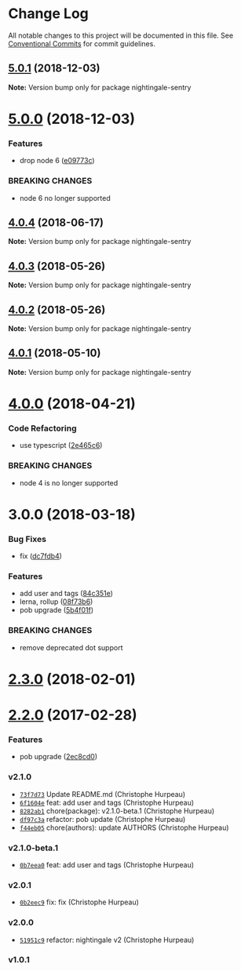 # Change Log

All notable changes to this project will be documented in this file.
See [Conventional Commits](https://conventionalcommits.org) for commit guidelines.

## [5.0.1](https://github.com/christophehurpeau/nightingale/compare/nightingale-sentry@5.0.0...nightingale-sentry@5.0.1) (2018-12-03)

**Note:** Version bump only for package nightingale-sentry





# [5.0.0](https://github.com/christophehurpeau/nightingale/compare/nightingale-sentry@4.0.4...nightingale-sentry@5.0.0) (2018-12-03)


### Features

* drop node 6 ([e09773c](https://github.com/christophehurpeau/nightingale/commit/e09773c))


### BREAKING CHANGES

* node 6 no longer supported





<a name="4.0.4"></a>
## [4.0.4](https://github.com/christophehurpeau/nightingale/compare/nightingale-sentry@4.0.3...nightingale-sentry@4.0.4) (2018-06-17)

**Note:** Version bump only for package nightingale-sentry





<a name="4.0.3"></a>
## [4.0.3](https://github.com/christophehurpeau/nightingale/compare/nightingale-sentry@4.0.2...nightingale-sentry@4.0.3) (2018-05-26)

**Note:** Version bump only for package nightingale-sentry





<a name="4.0.2"></a>
## [4.0.2](https://github.com/christophehurpeau/nightingale/compare/nightingale-sentry@4.0.1...nightingale-sentry@4.0.2) (2018-05-26)

**Note:** Version bump only for package nightingale-sentry





<a name="4.0.1"></a>
## [4.0.1](https://github.com/christophehurpeau/nightingale/compare/nightingale-sentry@4.0.0...nightingale-sentry@4.0.1) (2018-05-10)

**Note:** Version bump only for package nightingale-sentry





<a name="4.0.0"></a>
# [4.0.0](https://github.com/christophehurpeau/nightingale/compare/nightingale-sentry@3.0.0...nightingale-sentry@4.0.0) (2018-04-21)


### Code Refactoring

* use typescript ([2e465c6](https://github.com/christophehurpeau/nightingale/commit/2e465c6))


### BREAKING CHANGES

* node 4 is no longer supported





<a name="3.0.0"></a>
# 3.0.0 (2018-03-18)


### Bug Fixes

* fix ([dc7fdb4](https://github.com/christophehurpeau/nightingale/commit/dc7fdb4))


### Features

* add user and tags ([84c351e](https://github.com/christophehurpeau/nightingale/commit/84c351e))
* lerna, rollup ([08f73b6](https://github.com/christophehurpeau/nightingale/commit/08f73b6))
* pob upgrade ([5b4f01f](https://github.com/christophehurpeau/nightingale/commit/5b4f01f))


### BREAKING CHANGES

* remove deprecated dot support




<a name="2.3.0"></a>
# [2.3.0](https://github.com/nightingalejs/nightingale-sentry/compare/v2.2.0...v2.3.0) (2018-02-01)


<a name="2.2.0"></a>
# [2.2.0](https://github.com/nightingalejs/nightingale-sentry/compare/v2.1.0...v2.2.0) (2017-02-28)


### Features

* pob upgrade ([2ec8cd0](https://github.com/nightingalejs/nightingale-sentry/commit/2ec8cd0))


### v2.1.0

- [`73f7d73`](https://github.com/nightingalejs/nightingale-sentry/commit/73f7d7316d4b15b5e8f6b7c3caa37e4f0d38424e) Update README.md (Christophe Hurpeau)
- [`6f1604e`](https://github.com/nightingalejs/nightingale-sentry/commit/6f1604e38a2083109a786b2e9b51d938a5ae70a1) feat: add user and tags (Christophe Hurpeau)
- [`8282ab1`](https://github.com/nightingalejs/nightingale-sentry/commit/8282ab15e80b945497084838d5ab2624b701d132) chore(package): v2.1.0-beta.1 (Christophe Hurpeau)
- [`df97c3a`](https://github.com/nightingalejs/nightingale-sentry/commit/df97c3a11de8f1ea2131d258603a63669b132cb7) refactor: pob update (Christophe Hurpeau)
- [`f44eb05`](https://github.com/nightingalejs/nightingale-sentry/commit/f44eb057f64368c1d88e965c792f1b416f299929) chore(authors): update AUTHORS (Christophe Hurpeau)

### v2.1.0-beta.1

- [`0b7eea0`](https://github.com/nightingalejs/nightingale-sentry/commit/0b7eea01bcd2e4bc4b27fcc60bc83eb0fd018053) feat: add user and tags (Christophe Hurpeau)

### v2.0.1

- [`0b2eec9`](https://github.com/nightingalejs/nightingale-sentry/commit/0b2eec959fdae9e48df49e6dff814e4ca5976aca) fix: fix (Christophe Hurpeau)

### v2.0.0

- [`51951c9`](https://github.com/nightingalejs/nightingale-sentry/commit/51951c98b59397d8c84e4e10c603e7a0bd0b9639) refactor: nightingale v2 (Christophe Hurpeau)

### v1.0.1
